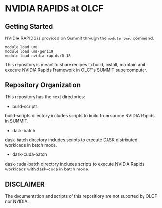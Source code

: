 # NVIDIA RAPIDS at OLCF

## Getting Started

NVIDIA RAPIDS is provided on Summit through the `module load` command:

```
module load ums
module load ums-gen119
module load nvidia-rapids/0.18
```

This repository is meant to share recipes to build, install, maintain and execute NVIDIA Rapids Framework in OLCF's SUMMIT
supercomputer.

## Repository Organization

This repository has the next directories:

- build-scripts

build-scripts directory includes scripts to build from source NVIDIA Rapids in SUMMIT.

- dask-batch

dask-batch directory includes scripts to execute DASK distributed workloads in batch mode.

- dask-cuda-batch

dask-cuda-batch directory  includes scripts to execute NVIDIA Rapids workloads with dask-cuda in batch mode.

## DISCLAIMER

The documentation and scripts of this repositiory are not suported by OLCF nor NVIDIA.
